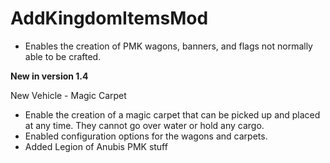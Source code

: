 # AddKingdomItemsMod

- Enables the creation of PMK wagons, banners, and flags not normally able to be crafted. 

**New in version 1.4**

New Vehicle - Magic Carpet 

- Enable the creation of a magic carpet that can be picked up and placed at any time. They cannot go over water or hold any cargo. 
- Enabled configuration options for the wagons and carpets. 
- Added Legion of Anubis PMK stuff 

